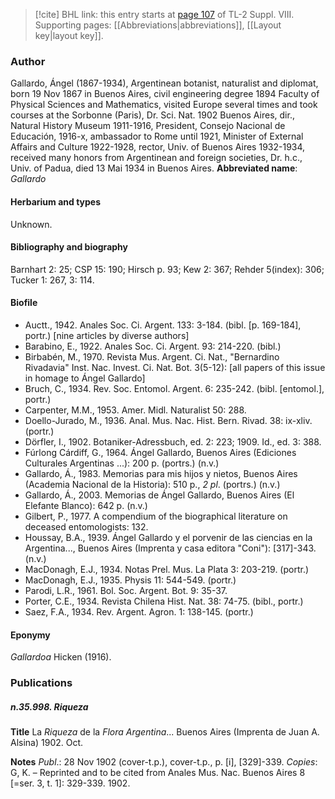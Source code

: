 > [!cite] BHL link: this entry starts at [page 107](https://www.biodiversitylibrary.org/page/33258585) of TL-2 Suppl. VIII.
> Supporting pages: [[Abbreviations|abbreviations]], [[Layout key|layout key]].

### Author

Gallardo, Ángel (1867-1934), Argentinean botanist, naturalist and diplomat, born 19 Nov 1867 in Buenos Aires, civil engineering degree 1894 Faculty of Physical Sciences and Mathematics, visited Europe several times and took courses at the Sorbonne (Paris), Dr. Sci. Nat. 1902 Buenos Aires, dir., Natural History Museum 1911-1916, President, Consejo Nacional de Educación, 1916-x, ambassador to Rome until 1921, Minister of External Affairs and Culture 1922-1928, rector, Univ. of Buenos Aires 1932-1934, received many honors from Argentinean and foreign societies, Dr. h.c., Univ. of Padua, died 13 Mai 1934 in Buenos Aires. 
**Abbreviated name**: *Gallardo*

#### Herbarium and types

Unknown.

#### Bibliography and biography

Barnhart 2: 25; CSP 15: 190; Hirsch p. 93; Kew 2: 367; Rehder 5(index): 306; Tucker 1: 267, 3: 114.

#### Biofile

- Auctt., 1942. Anales Soc. Ci. Argent. 133: 3-184. (bibl. \[p. 169-184\], portr.) \[nine articles by diverse authors\]
- Barabino, E., 1922. Anales Soc. Ci. Argent. 93: 214-220. (bibl.)
- Birbabén, M., 1970. Revista Mus. Argent. Ci. Nat., "Bernardino Rivadavia" Inst. Nac. Invest. Ci. Nat. Bot. 3(5-12): \[all papers of this issue in homage to Ángel Gallardo\]
- Bruch, C., 1934. Rev. Soc. Entomol. Argent. 6: 235-242. (bibl. \[entomol.\], portr.)
- Carpenter, M.M., 1953. Amer. Midl. Naturalist 50: 288.
- Doello-Jurado, M., 1936. Anal. Mus. Nac. Hist. Bern. Rivad. 38: ix-xliv. (portr.)
- Dörfler, I., 1902. Botaniker-Adressbuch, ed. 2: 223; 1909. Id., ed. 3: 388.
- Fúrlong Cárdiff, G., 1964. Ángel Gallardo, Buenos Aires (Ediciones Culturales Argentinas ...): 200 p. (portrs.) (n.v.)
- Gallardo, Á., 1983. Memorias para mis hijos y nietos, Buenos Aires (Academia Nacional de la Historia): 510 p., *2 pl*. (portrs.) (n.v.)
- Gallardo, Á., 2003. Memorias de Ángel Gallardo, Buenos Aires (El Elefante Blanco): 642 p. (n.v.)
- Gilbert, P., 1977. A compendium of the biographical literature on deceased entomologists: 132.
- Houssay, B.A., 1939. Ángel Gallardo y el porvenir de las ciencias en la Argentina..., Buenos Aires (Imprenta y casa editora "Coni"): \[317\]-343. (n.v.)
- MacDonagh, E.J., 1934. Notas Prel. Mus. La Plata 3: 203-219. (portr.)
- MacDonagh, E.J., 1935. Physis 11: 544-549. (portr.)
- Parodi, L.R., 1961. Bol. Soc. Argent. Bot. 9: 35-37.
- Porter, C.E., 1934. Revista Chilena Hist. Nat. 38: 74-75. (bibl., portr.)
- Saez, F.A., 1934. Rev. Argent. Agron. 1: 138-145. (portr.)

#### Eponymy

*Gallardoa* Hicken (1916).

### Publications

##### n.35.998. Riqueza

**Title**
La *Riqueza* de la *Flora Argentina*... Buenos Aires (Imprenta de Juan A. Alsina) 1902. Oct.

**Notes**
*Publ*.: 28 Nov 1902 (cover-t.p.), cover-t.p., p. \[i\], \[329\]-339. *Copies*: G, K. – Reprinted and to be cited from Anales Mus. Nac. Buenos Aires 8 \[=ser. 3, t. 1\]: 329-339. 1902.


